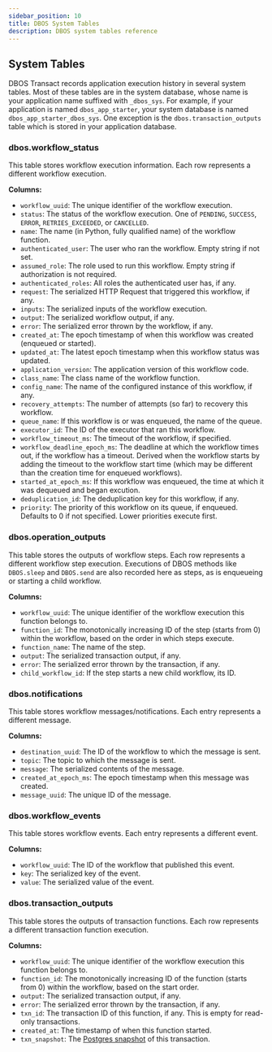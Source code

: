 ```yaml
---
sidebar_position: 10
title: DBOS System Tables
description: DBOS system tables reference
---
```


## System Tables
DBOS Transact records application execution history in several system tables.
Most of these tables are in the system database, whose name is your application name suffixed with `_dbos_sys`.
For example, if your application is named `dbos_app_starter`, your system database is named `dbos_app_starter_dbos_sys`.
One exception is the `dbos.transaction_outputs` table which is stored in your application database.

### dbos.workflow_status

This table stores workflow execution information.
Each row represents a different workflow execution.

**Columns:**
- `workflow_uuid`: The unique identifier of the workflow execution.
- `status`: The status of the workflow execution. One of `PENDING`, `SUCCESS`, `ERROR`, `RETRIES_EXCEEDED`, or `CANCELLED`.
- `name`: The name (in Python, fully qualified name) of the workflow function.
- `authenticated_user`: The user who ran the workflow. Empty string if not set.
- `assumed_role`: The role used to run this workflow.  Empty string if authorization is not required.
- `authenticated_roles`: All roles the authenticated user has, if any.
- `request`: The serialized HTTP Request that triggered this workflow, if any.
- `inputs`: The serialized inputs of the workflow execution.
- `output`: The serialized workflow output, if any.
- `error`: The serialized error thrown by the workflow, if any.
- `created_at`: The epoch timestamp of when this workflow was created (enqueued or started).
- `updated_at`: The latest epoch timestamp when this workflow status was updated.
- `application_version`: The application version of this workflow code.
- `class_name`: The class name of the workflow function.
- `config_name`: The name of the configured instance of this workflow, if any.
- `recovery_attempts`: The number of attempts (so far) to recovery this workflow.
- `queue_name`: If this workflow is or was enqueued, the name of the queue.
- `executor_id`: The ID of the executor that ran this workflow.
- `workflow_timeout_ms`: The timeout of the workflow, if specified.
- `workflow_deadline_epoch_ms`: The deadline at which the workflow times out, if the workflow has a timeout. Derived when the workflow starts by adding the timeout to the workflow start time (which may be different than the creation time for enqueued workflows).
- `started_at_epoch_ms`: If this workflow was enqueued, the time at which it was dequeued and began excution.
- `deduplication_id`: The deduplication key for this workflow, if any.
- `priority`: The priority of this workflow on its queue, if enqueued. Defaults to 0 if not specified. Lower priorities execute first.

### dbos.operation_outputs
This table stores the outputs of workflow steps.
Each row represents a different workflow step execution.
Executions of DBOS methods like `DBOS.sleep` and `DBOS.send` are also recorded here as steps, as is enqueueing or starting a child workflow.

**Columns:**
- `workflow_uuid`: The unique identifier of the workflow execution this function belongs to.
- `function_id`: The monotonically increasing ID of the step (starts from 0) within the workflow, based on the order in which steps execute.
- `function_name`: The name of the step.
- `output`: The serialized transaction output, if any.
- `error`: The serialized error thrown by the transaction, if any.
- `child_workflow_id`: If the step starts a new child workflow, its ID.

### dbos.notifications
This table stores workflow messages/notifications.
Each entry represents a different message.

**Columns:**
- `destination_uuid`: The ID of the workflow to which the message is sent.
- `topic`: The topic to which the message is sent.
- `message`: The serialized contents of the message.
- `created_at_epoch_ms`: The epoch timestamp when this message was created.
- `message_uuid`: The unique ID of the message.

### dbos.workflow_events
This table stores workflow events.
Each entry represents a different event.

**Columns:**
- `workflow_uuid`: The ID of the workflow that published this event.
- `key`: The serialized key of the event.
- `value`: The serialized value of the event.

### dbos.transaction_outputs
This table stores the outputs of transaction functions.
Each row represents a different transaction function execution.

**Columns:**
- `workflow_uuid`: The unique identifier of the workflow execution this function belongs to.
- `function_id`: The monotonically increasing ID of the function (starts from 0) within the workflow, based on the start order.
- `output`: The serialized transaction output, if any.
- `error`: The serialized error thrown by the transaction, if any.
- `txn_id`: The transaction ID of this function, if any. This is empty for read-only transactions.
- `created_at`: The timestamp of when this function started.
- `txn_snapshot`: The [Postgres snapshot](https://www.postgresql.org/docs/current/functions-info.html#FUNCTIONS-INFO-SNAPSHOT) of this transaction.